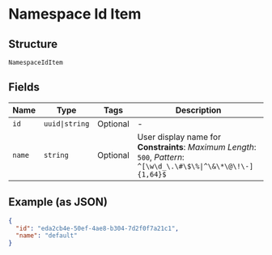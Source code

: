 
# Namespace Id Item

## Structure

`NamespaceIdItem`

## Fields

| Name | Type | Tags | Description |
|  --- | --- | --- | --- |
| `id` | `uuid\|string` | Optional | - |
| `name` | `string` | Optional | User display name for<br>**Constraints**: *Maximum Length*: `500`, *Pattern*: `^[\w\d_\.\#\$\%\|^\&\*\@\!\-]{1,64}$` |

## Example (as JSON)

```json
{
  "id": "eda2cb4e-50ef-4ae8-b304-7d2f0f7a21c1",
  "name": "default"
}
```

